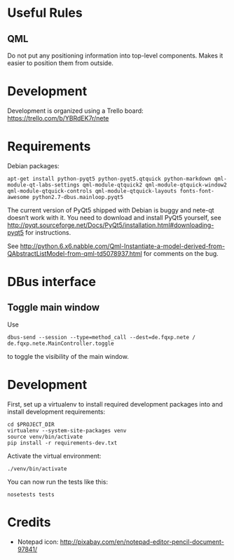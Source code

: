 # Useful Rules

## QML
Do not put any positioning information into top-level components. Makes it
easier to position them from outside.

# Development
Development is organized using a Trello board: https://trello.com/b/YBRdEK7r/nete

# Requirements

Debian packages:

    apt-get install python-pyqt5 python-pyqt5.qtquick python-markdown qml-module-qt-labs-settings qml-module-qtquick2 qml-module-qtquick-window2 qml-module-qtquick-controls qml-module-qtquick-layouts fonts-font-awesome python2.7-dbus.mainloop.pyqt5

The current version of PyQt5 shipped with Debian is buggy and nete-qt doesn‘t
work with it. You need to download and install PyQt5 yourself, see http://pyqt.sourceforge.net/Docs/PyQt5/installation.html#downloading-pyqt5
for instructions.

See
http://python.6.x6.nabble.com/Qml-Instantiate-a-model-derived-from-QAbstractListModel-from-qml-td5078937.html
for comments on the bug.

# DBus interface

## Toggle main window
Use

    dbus-send --session --type=method_call --dest=de.fqxp.nete / de.fqxp.nete.MainController.toggle

to toggle the visibility of the main window.

# Development
First, set up a virtualenv to install required development packages into and
install development requirements:

    cd $PROJECT_DIR
    virtualenv --system-site-packages venv
    source venv/bin/activate
    pip install -r requirements-dev.txt

Activate the virtual environment:

    ./venv/bin/activate

You can now run the tests like this:

    nosetests tests

# Credits
* Notepad icon: http://pixabay.com/en/notepad-editor-pencil-document-97841/
